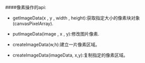 ####像素操作的api:

- getImageData(x , y , width , height):获取指定大小的像素块对象(canvasPixelArray).

- putImageData(image , x , y):修改图片像素.

- createImageData(w,h):建立一片像素区域。
  
- createImageData(imageData, x,y):复制指定的像素区域。